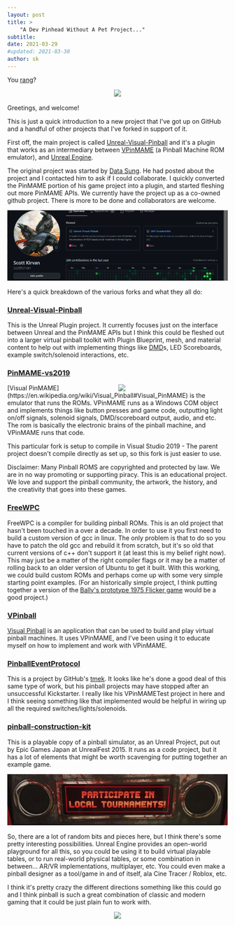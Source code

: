 ```yaml
---
layout: post
title: >
    "A Dev Pinhead Without A Pet Project..."
subtitle:
date: 2021-03-29
#updated: 2021-03-30
author: sk
---
```

You [rang](https://www.vpforums.org/index.php?showtopic=33736#entry335263)?

<center>
<a href="https://www.youtube.com/watch?v=LP-QQyRgikQ">
<img src="{{ site.baseurl
}}/img/2021-03-30-github_intro/youtube1.jpg" 
style="width:600px;"
></a>
</center>

Greetings, and welcome!

This is just a quick introduction to a new project that I've got up on GitHub and 
a handful of other projects that I've forked in support of it.

First off, the main project is called
 [Unreal-Visual-Pinball](https://github.com/ScottKirvan/Unreal-Visual-Pinball) and it's
a plugin that works as an
intermediary between [VPinMAME](https://github.com/ScottKirvan/PinMAME-vs2019) (a Pinball Machine ROM emulator), and [Unreal Engine](https://unrealengine.com).

The original project was started by [Data Sung](http://bits4u.nl/).  He had posted 
about the project
and I contacted him to ask if I could collaborate.  I 
quickly converted the PinMAME portion of his game project into a plugin, and started 
fleshing out more
PinMAME APIs. We currently have the project up as a co-owned github project.  There is
more to be done and collaborators are welcome.

![](/img/2021-03-30-github_intro/gh.png)

Here's a quick breakdown of the various forks and what they all do:

### [Unreal-Visual-Pinball](https://github.com/ScottKirvan/Unreal-Visual-Pinball)
This is the Unreal Plugin project.  It currently focuses just on the interface between
Unreal and the PinMAME APIs but I think this could be fleshed out into a larger
virtual pinball toolkit with Plugin Blueprint, mesh, and material content to 
help out with implementing things like 
[DMD](https://en.wikipedia.org/wiki/Glossary_of_pinball_terms#D)s, LED 
Scoreboards, example switch/solenoid 
interactions, etc. 

### [PinMAME-vs2019](https://github.com/ScottKirvan/PinMAME-vs2019)
<img src="{{ site.baseurl }}/img/2021-03-30-github_intro/vpinmame.jpg" style="width:250px;float:right;">
[Visual PinMAME](https://en.wikipedia.org/wiki/Visual_Pinball#Visual_PinMAME) 
is the emulator that runs the ROMs.  VPinMAME runs as a Windows COM object and 
implements things like button presses and game code, outputting light on/off signals, 
solenoid signals, DMD/scoreboard output, audio, and etc.  The rom is basically the 
electronic brains of the pinball machine, and VPinMAME runs that code.

This particular fork is setup to compile in Visual Studio 2019 - The parent project
doesn't compile directly as set up, so this fork is just easier to use.

Disclaimer:  Many Pinball ROMS
are copyrighted and protected by law.  We are in no way 
promoting or supporting piracy. This is an educational project.  We love and support
the pinball community, the artwork, the history, and the creativity that goes into these
games.  

### [FreeWPC](https://github.com/ScottKirvan/FreeWPC)
FreeWPC is a compiler for building pinball ROMs.
This is an old project that hasn't been touched in a over a decade.  In order to use
it you first need to build a custom version of gcc in linux.  The only problem is that to
do so you have to patch the old gcc and rebuild it from scratch, but it's so old that 
current versions of c++ don't support it (at least this is my belief right now).  This
may just be a matter of the right compiler flags or it may be a matter of rolling back 
to an older version of Ubuntu to get it built.  With this working, we could build custom 
ROMs and perhaps come up with some very simple starting point examples.  (For an 
historically simple project, I think putting together a version of the [Bally's prototype
1975 Flicker game](https://www.ipdb.org/machine.cgi?id=5103) would be a good project.)

### [VPinball](https://github.com/ScottKirvan/VPinball)
[Visual Pinball](https://en.wikipedia.org/wiki/Visual_Pinball) is an 
application that can be used to build and play virtual pinball 
machines.  It uses
VPinMAME, and I've been using it to educate myself on how to implement and work with 
VPinMAME.

### [PinballEventProtocol](https://github.com/ScottKirvan/PinballEventProtocol)
This is a project by GitHub's [tmek](https://github.com/tmek).  It looks like he's done a good deal of this same
type of work, but his pinball projects may have stopped after an
unsuccessful Kickstarter.  I really like his VPinMAMETest project in here and I 
think seeing something like that implemented would be helpful in wiring up
all the required switches/lights/solenoids.

### [pinball-construction-kit](https://github.com/ScottKirvan/pinball-construction-kit)
This is a playable copy of a pinball simulator, as an Unreal Project, put out by 
Epic Games Japan at 
UnrealFest 2015.  It runs as a code project, but it has a lot of elements that might
be worth scavenging for putting together an example game.

![](/img/2021-03-30-github_intro/tourney.jpg)

So, there are a lot of random bits and pieces here, but I think there's some pretty
interesting possibilities.  Unreal Engine provides an open-world playground for all 
this, so you could be using it to build virtual playable tables, or to run real-world
physical tables, or some combination in between... AR/VR implementations, 
multiplayer, etc.  You could even make a pinball designer as a tool/game in and of itself, 
ala Cine Tracer / Roblox, etc.

I think it's pretty crazy the different directions something like this could go and I 
think pinball is such a great combination of classic and modern gaming that it could 
be just plain fun to work with.

<center>
<a href="https://github.com/ScottKirvan/Unreal-Visual-Pinball">
<img src="{{ site.baseurl
}}/img/2021-03-30-github_intro/start.jpg" 
style="width:600px;"
></a>
</center>

